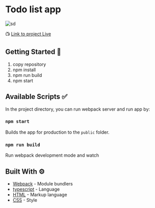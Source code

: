 # Todo list app

![sd](https://i.imgur.com/zyOTGYU.png)


📺 [Link to project Live](https://delightful-muffin-433dfb.netlify.app/) 

## Getting Started 🚀

1. copy repository
2. npm install
3. npm run build
4. npm start  

## Available Scripts ✅

In the project directory, you can run webpack server and run app by:

### `npm start`

Builds the app for production to the `public` folder.

### `npm run build`

Run webpack development mode and watch


## Built With ⚙

* [Webpack](https://webpack.js.org/concepts/) - Module bundlers
* [typescript](https://www.typescriptlang.org/) - Language
* [HTML](https://developer.mozilla.org/en-US/docs/Web/HTML) - Markup language
* [CSS](https://developer.mozilla.org/en-US/docs/Web/CSS) - Style

